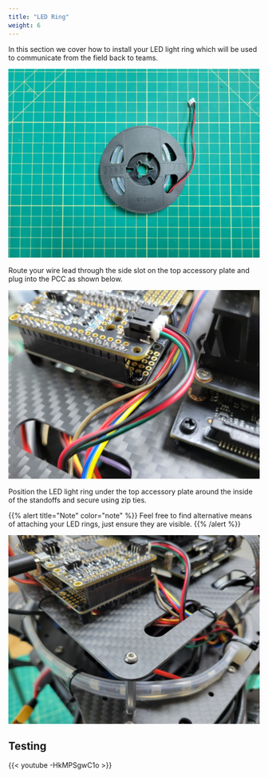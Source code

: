 ```yaml
---
title: "LED Ring"
weight: 6
---
```


In this section we cover how to install your LED light ring which will be used to communicate from the field back to teams.

![LED ring](led_ring_1.jpg)

Route your wire lead through the side slot on the top accessory plate and plug into the PCC as shown below.

![LED ring connected to PCC](led_ring_2.jpg)

Position the LED light ring under the top accessory plate around the inside of the standoffs and secure using zip ties.

{{% alert title="Note" color="note" %}}
Feel free to find alternative means of attaching your LED rings, just ensure they are visible.
{{% /alert %}}

![LED ring zip tied around top mid plate](led_ring_3.jpg)

## Testing

{{< youtube -HkMPSgwC1o >}}
